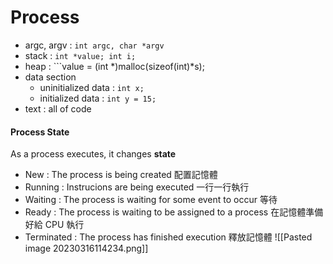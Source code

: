 # Process 
+ argc, argv : ```int argc, char *argv```
+ stack : ```int *value; int i;```
+ heap : ```value = (int *)malloc(sizeof(int)*s);
+ data section
	+ uninitialized data : ```int x;```
	+ initialized data : ```int y = 15;```
+ text : all of code

#### Process State 
As a process executes, it changes **state**
+ New : The process is being created 配置記憶體
+ Running : Instrucions are being executed 一行一行執行
+ Waiting : The process is waiting for some event to occur 等待
+ Ready : The process is waiting to be assigned to a process 在記憶體準備好給 CPU 執行
+ Terminated : The process has finished execution 釋放記憶體
![[Pasted image 20230316114234.png]]

